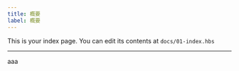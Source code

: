 ```yaml
---
title: 概要
label: 概要
---
```


This is your index page. You can edit its contents at `docs/01-index.hbs`

---

aaa
